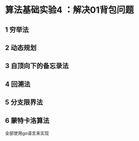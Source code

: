 # 算法基础实验4  ：解决01背包问题

## 1 穷举法
## 2 动态规划
## 3 自顶向下的备忘录法
## 4 回溯法
## 5 分支限界法
## 6 蒙特卡洛算法

全部使用go语言来实现
